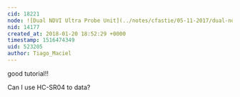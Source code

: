 ```yaml
---
cid: 18221
node: ![Dual NDVI Ultra Probe Unit](../notes/cfastie/05-11-2017/dual-ndvi-ultra-probe-unit)
nid: 14177
created_at: 2018-01-20 18:52:29 +0000
timestamp: 1516474349
uid: 523205
author: Tiago_Maciel
---
```


good tutorial!!

Can I use HC-SR04 to data?